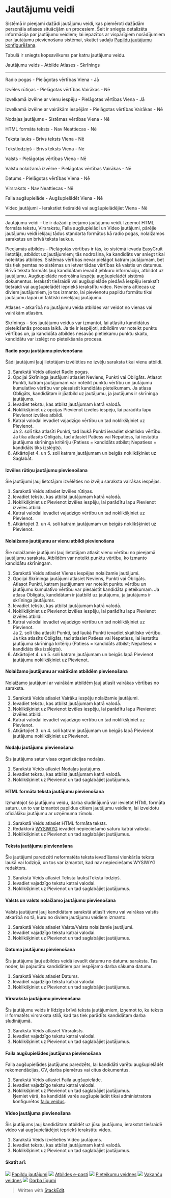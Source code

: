 # Jautājumu veidi

Sistēmā ir pieejami dažādi jautājumu veidi, kas piemēroti dažādām personāla atlases situācijām un procesiem. Šeit ir sniegta detalizēta informācija par jautājumu veidiem; lai iepazītos ar vispārīgiem norādījumiem par jautājumu pievienošanu sistēmai, skatiet sadaļu  [Papildu jautājumu konfigurēšana](additional_questions.htm).

Tabulā ir sniegts kopsavilkums par katru jautājumu veidu.

Jautājumu veids - Atbilde
Atlases - Skrīnings
***
Radio pogas - Pielāgotas vērtības
Viena - Jā

Izvēles rūtiņas - Pielāgotas vērtības
Vairākas - Nē

Izvelkamā izvēlne ar vienu iespēju - Pielāgotas vērtības
Viena - Jā

Izvelkamā izvēlne ar vairākām iespējām - Pielāgotas vērtības
Vairākas - Nē

Nodaļas jautājums - Sistēmas vērtības
Viena - Nē

HTML formāta teksts - Nav
Neattiecas - Nē

Teksta lauks - Brīvs teksts
Viena - Nē

Tekstlodziņš - Brīvs teksts
Viena - Nē

Valsts - Pielāgotas vērtības
Viena - Nē

Valstu nolaižamā izvēlne - Pielāgotas vērtības
Vairākas - Nē

Datums - Pielāgotas vērtības
Viena - Nē

Virsraksts - Nav
Neattiecas  - Nē

Faila augšupielāde - Augšupielādēt
Viena - Nē

Video jautājumi - Ierakstiet tiešraidē vai augšupielādējiet
Viena - Nē
***
Jautājumu veidi  – tie ir dažādi pieejamo jautājumu veidi. Izņemot  HTML formāta tekstu,  Virsrakstu,  Faila augšupielādi  un  Video jautājumi, pārējie jautājumu veidi iekļauj tādus standarta formātus kā radio pogas, nolaižamos sarakstus un brīvā teksta laukus.

Pieejamās atbildes  –  Pielāgotās vērtības  ir tās, ko sistēmā ievada EasyCruit lietotājs, atbildot uz jautājumiem; tās nodrošina, ka kandidāts var sniegt tikai noteiktas atbildes.  Sistēmas vērtības  nevar pielāgot katram jautājumam, bet tās tiek ņemtas no sistēmas un ietver tādas vērtības kā valstis un datumus. Brīvā teksta formāts ļauj kandidātam ievadīt jebkuru informāciju, atbildot uz jautājumu. Augšupielāde nodrošina iespēju augšupielādēt sistēmā dokumentus. Ierakstīt tiešraidē vai augšupielāde piedāvā iespēju ierakstīt tiešraidi vai augšupielādēt iepriekš ierakstītu video. Neviens attiecas uz diviem jautājumiem, jo tos izmanto, lai pievienotu papildu formātu tikai jautājumu lapai un faktiski neiekļauj jautājumu.

Atlases  – atkarībā no jautājumu veida atbildes var veidot no vienas vai vairākām atlasēm.

Skrīnings  – šos jautājumu veidus var izmantot, lai atlasītu kandidātus pieteikšanās procesa laikā. Ja tie ir iespējoti, atbildēm var noteikt punktu vērtības un, ja kandidāta atbildes nesavāc pietiekamu punktu skaitu, kandidātu var izslēgt no pieteikšanās procesa.

#### Radio pogu jautājumu pievienošana

Šādi jautājumi ļauj lietotājam izvēlēties no izvēļu saraksta tikai vienu atbildi.

1.  Sarakstā  Veids  atlasiet  Radio pogas.
2.  Opcijai  Skrīninga jautājumi  atlasiet  Neviens,  Punkti  vai  Obligāts. Atlasot  Punkti, katram jautājumam var noteikt punktu vērtību un jautājumu kumulatīvo vērtību var piesaistīt kandidāta pieteikumam. Ja atlasa  Obligāts, kandidātam ir jāatbild uz jautājumu, ja jautājums ir skrīninga jautājums.
3.  Ievadiet tekstu, kas atbilst jautājumam katrā valodā.
4.  Noklikšķiniet uz opcijas  Pievienot izvēles iespēju, lai parādītu lapu  Pievienot izvēles atbildi.
5.  Katrai valodai ievadiet vajadzīgo vērtību un tad noklikšķiniet uz  Pievienot.  
    Ja 2. solī tika atlasīti  Punkti, tad laukā  Punkti  ievadiet skaitlisko vērtību. Ja tika atlasīts  Obligāts, tad atlasiet  Patiess  vai  Nepatiess, lai iestatītu jautājuma skrīninga kritēriju (Patiess  = kandidāts atbilst;  Nepatiess  = kandidāts tiks izslēgts).
6.  Atkārtojiet 4. un 5. soli katram jautājumam un beigās noklikšķiniet uz  Saglabāt.

#### Izvēles rūtiņu jautājumu pievienošana

Šie jautājumi ļauj lietotājam izvēlēties no izvēļu saraksta vairākas iespējas.

1.  Sarakstā  Veids  atlasiet  Izvēles rūtiņas.
2.  Ievadiet tekstu, kas atbilst jautājumam katrā valodā.
3.  Noklikšķiniet uz  Pievienot izvēles iespēju, lai parādītu lapu  Pievienot izvēles atbildi.
4.  Katrai valodai ievadiet vajadzīgo vērtību un tad noklikšķiniet uz  Pievienot.
5.  Atkārtojiet 3. un 4. soli katram jautājumam un beigās noklikšķiniet uz  Pievienot.

#### Nolaižamo jautājumu ar vienu atbildi pievienošana

Šie nolaižamie jautājumi ļauj lietotājam atlasīt vienu vērtību no pieejamā jautājumu saraksta. Atbildēm var noteikt punktu vērtību, ko izmanto kandidātu skrīningam.

1.  Sarakstā  Veids  atlasiet  Vienas iespējas nolaižamie jautājumi.
2.  Opcijai  Skrīninga jautājumi  atlasiet  Neviens,  Punkti  vai  Obligāts.  
    Atlasot  Punkti, katram jautājumam var noteikt punktu vērtību un jautājumu kumulatīvo vērtību var piesaistīt kandidāta pieteikumam. Ja atlasa  Obligāts, kandidātam ir jāatbild uz jautājumu, ja jautājums ir skrīninga jautājums.
3.  Ievadiet tekstu, kas atbilst jautājumam katrā valodā.
4.  Noklikšķiniet uz  Pievienot izvēles iespēju, lai parādītu lapu  Pievienot izvēles atbildi.
5.  Katrai valodai ievadiet vajadzīgo vērtību un tad noklikšķiniet uz  Pievienot.  
    Ja 2. solī tika atlasīti  Punkti, tad laukā  Punkti  ievadiet skaitlisko vērtību. Ja tika atlasīts  Obligāts, tad atlasiet  Patiess  vai  Nepatiess, lai iestatītu jautājuma skrīninga kritēriju (Patiess  = kandidāts atbilst;  Nepatiess  = kandidāts tiks izslēgts).
6.  Atkārtojiet 4. un 5. soli katram jautājumam un beigās lapā  Pievienot jautājumu  noklikšķiniet uz  Pievienot.

#### Nolaižamo jautājumu ar vairākām atbildēm pievienošana

Nolaižamo jautājumi ar vairākām atbildēm ļauj atlasīt vairākas vērtības no saraksta.

1.  Sarakstā  Veids  atlasiet  Vairāku iespēju nolaižamie jautājumi.
2.  Ievadiet tekstu, kas atbilst jautājumam katrā valodā.
3.  Noklikšķiniet uz  Pievienot izvēles iespēju, lai parādītu lapu  Pievienot izvēles atbildi.
4.  Katrai valodai ievadiet vajadzīgo vērtību un tad noklikšķiniet uz  Pievienot.
5.  Atkārtojiet 3. un 4. soli katram jautājumam un beigās lapā  Pievienot jautājumu  noklikšķiniet uz  Pievienot.

#### Nodaļu jautājumu pievienošana

Šis jautājums satur visas organizācijas nodaļas.

1.  Sarakstā  Veids  atlasiet  Nodaļas jautājums.
2.  Ievadiet tekstu, kas atbilst jautājumam katrā valodā.
3.  Noklikšķiniet uz  Pievienot  un tad saglabājiet jautājumus.

#### HTML formāta teksta jautājumu pievienošana

Izmantojot šo jautājumu veidu, darba sludinājumā var ievietot HTML formāta saturu, un to var izmantot papildus citiem jautājumu veidiem, lai izveidotu oficiālāku jautājumu ar uzņēmuma zīmolu.

1.  Sarakstā  Veids  atlasiet  HTML formāta teksts.
2.  Redaktorā  [WYSIWYG](wysiwyg_text_editor.htm)  ievadiet nepieciešamo saturu katrai valodai.
3.  Noklikšķiniet uz  Pievienot  un tad saglabājiet jautājumus.

#### Teksta jautājumu pievienošana

Šie jautājumi paredzēti neformatēta teksta ievadīšanai vienkārša teksta laukā vai lodziņā, un tos var izmantot, kad nav nepieciešams WYSIWYG redaktors.

1.  Sarakstā  Veids  atlasiet  Teksta lauks/Teksta lodziņš.
2.  Ievadiet vajadzīgo tekstu katrai valodai.
3.  Noklikšķiniet uz  Pievienot  un tad saglabājiet jautājumus.

#### Valsts un valsts nolaižamo jautājumu pievienošana

Valsts jautājumi ļauj kandidātam sarakstā atlasīt vienu vai vairākas valstis atkarībā no tā, kuru no diviem jautājumu veidiem izmanto.

1.  Sarakstā  Veids  atlasiet  Valsts/Valsts nolaižamie jautājumi.
2.  Ievadiet vajadzīgo tekstu katrai valodai.
3.  Noklikšķiniet uz  Pievienot  un tad saglabājiet jautājumus.

#### Datuma jautājumu pievienošana

Šis jautājumu ļauj atbildes veidā ievadīt datumu no datumu saraksta. Tas noder, lai pajautātu kandidātiem par iespējamo darba sākuma datumu.

1.  Sarakstā  Veids  atlasiet  Datums.
2.  Ievadiet vajadzīgo tekstu katrai valodai.
3.  Noklikšķiniet uz  Pievienot  un tad saglabājiet jautājumus.

#### Virsraksta jautājumu pievienošana

Šis jautājumu veids ir līdzīgs brīvā teksta jautājumiem, izņemot to, ka teksts ir formatēts virsraksta stilā, kad tas tiek parādīts kandidātam darba sludinājumā.

1.  Sarakstā  Veids  atlasiet  Virsraksts.
2.  Ievadiet vajadzīgo tekstu katrai valodai.
3.  Noklikšķiniet uz  Pievienot  un tad saglabājiet jautājumus.

#### Faila augšupielādes jautājuma pievienošana

Faila augšupielādes jautājums paredzēts, lai kandidāti varētu augšupielādēt rekomendācijas, CV, darba piemērus vai citus dokumentus.

1.  Sarakstā  Veids  atlasiet  Faila augšupielāde.
2.  Ievadiet vajadzīgo tekstu katrai valodai.
3.  Noklikšķiniet uz  Pievienot  un tad saglabājiet jautājumus.  
    Ņemiet vērā, ka kandidāti varēs augšupielādēt tikai administratora konfigurētos  [failu veidus](setting_allowable_uploadable_document_and_image_file_types.htm).

#### Video jautājuma pievienošana

Šis jautājums ļauj kandidātam atbildēt uz jūsu jautājumu, ierakstot tiešraidē video vai augšupielādējot iepriekš ierakstītu video.

1.  Sarakstā  Veids  izvēlieties  Video jautājums.
2.  Ievadiet tekstu, kas atbilst jautājumam katrā valodā.
3.  Noklikšķiniet uz  Pievienot  un tad saglabājiet jautājumus.

#### Skatīt arī:

![](../Resources/Images/icon-document-link.png) [Papildu jautājumi](additional_questions.htm)
![](../Resources/Images/icon-document-link.png) [Atbildes e-pasti](response_emails.htm)
![](../Resources/Images/icon-document-link.png) [Pieteikumu veidnes](application_templates.htm)
![](../Resources/Images/icon-document-link.png) [Vakanču veidnes](vacancy_templates.htm)
![](../Resources/Images/icon-document-link.png) [Darba līgumi](employment_contacts.htm)


> Written with [StackEdit](https://stackedit.io/).
<!--stackedit_data:
eyJoaXN0b3J5IjpbLTExOTM2OTA3NDMsNzg2MTE2OTIxXX0=
-->